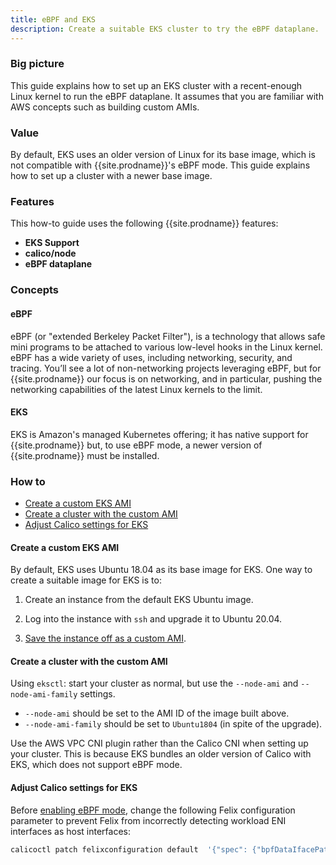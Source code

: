```yaml
---
title: eBPF and EKS
description: Create a suitable EKS cluster to try the eBPF dataplane.
---
```


### Big picture

This guide explains how to set up an EKS cluster with a recent-enough Linux kernel to run the eBPF dataplane.  It assumes that you are familiar with AWS concepts such as building custom AMIs.

### Value

By default, EKS uses an older version of Linux for its base image, which is not compatible with {{site.prodname}}'s eBPF mode.  This guide explains how to set up a cluster with a newer base image.

### Features

This how-to guide uses the following {{site.prodname}} features:

- **EKS Support**
- **calico/node**
- **eBPF dataplane**

### Concepts

#### eBPF

eBPF (or "extended Berkeley Packet Filter"), is a technology that allows safe mini programs to be attached to various low-level hooks in the Linux kernel. eBPF has a wide variety of uses, including networking, security, and tracing. You’ll see a lot of non-networking projects leveraging eBPF, but for {{site.prodname}} our focus is on networking, and in particular, pushing the networking capabilities of the latest Linux kernels to the limit.

#### EKS

EKS is Amazon's managed Kubernetes offering; it has native support for {{site.prodname}} but, to use eBPF mode, a newer version of {{site.prodname}} must be installed.

### How to

- [Create a custom EKS AMI](#create-a-custom-eks-ami)
- [Create a cluster with the custom AMI](#create-a-cluster-with-the-custom-ami)
- [Adjust Calico settings for EKS](#adjust-calico-settings-for-eks)

#### Create a custom EKS AMI

By default, EKS uses Ubuntu 18.04 as its base image for EKS.  One way to create a suitable image for EKS is to:

1. Create an instance from the default EKS Ubuntu image.

2. Log into the instance with `ssh` and upgrade it to Ubuntu 20.04.

3. [Save the instance off as a custom AMI](https://docs.aws.amazon.com/AWSEC2/latest/UserGuide/creating-an-ami-ebs.html).

#### Create a cluster with the custom AMI

Using `eksctl`: start your cluster as normal, but use the `--node-ami` and `--node-ami-family` settings.  

* `--node-ami` should be set to the AMI ID of the image built above.
* `--node-ami-family` should be set to `Ubuntu1804` (in spite of the upgrade).

Use the AWS VPC CNI plugin rather than the Calico CNI when setting up your cluster.  This is because EKS bundles an older version of Calico with EKS, which does not support eBPF mode. 

#### Adjust Calico settings for EKS

Before [enabling eBPF mode](./enabling-bpf), change the following Felix configuration parameter to prevent Felix from incorrectly detecting workload ENI interfaces as host interfaces:
```bash
calicoctl patch felixconfiguration default  '{"spec": {"bpfDataIfacePattern": "^(en[opsx].*|eth.*|tunl0$|wireguard.cali$)"}}'
```

